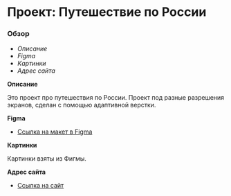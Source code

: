 # **Проект: Путешествие по России**


### Обзор
* *Описание*
* *Figma*
* *Картинки*
* *Адрес сайта*

**Описание**

Это проект про путешествия по России.
Проект под разные разрешения экранов, сделан с помощью адаптивной верстки.


**Figma**

* [Ссылка на макет в Figma](https://www.figma.com/file/5S2WSbEFL6awjVWJ0NWL8Q/Sprint-3_-Russia-_-desktop-mobile?node-id=28503%3A0)

**Картинки**

Картинки взяты из Фигмы.

**Адрес сайта**

* [Ссылка на сайт](https://klyuch97.github.io/russian-travel/) 
